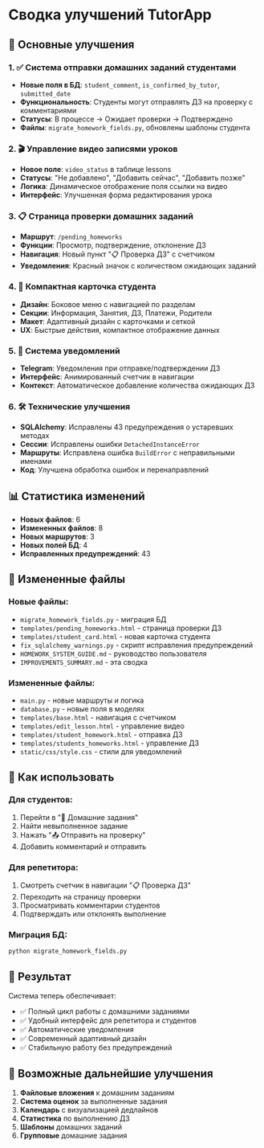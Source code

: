 # Сводка улучшений TutorApp

## 🎯 Основные улучшения

### 1. ✅ Система отправки домашних заданий студентами
- **Новые поля в БД**: `student_comment`, `is_confirmed_by_tutor`, `submitted_date`
- **Функциональность**: Студенты могут отправлять ДЗ на проверку с комментариями
- **Статусы**: В процессе → Ожидает проверки → Подтверждено
- **Файлы**: `migrate_homework_fields.py`, обновлены шаблоны студента

### 2. 🎬 Управление видео записями уроков
- **Новое поле**: `video_status` в таблице lessons
- **Статусы**: "Не добавлено", "Добавить сейчас", "Добавить позже"
- **Логика**: Динамическое отображение поля ссылки на видео
- **Интерфейс**: Улучшенная форма редактирования урока

### 3. 📋 Страница проверки домашних заданий
- **Маршрут**: `/pending_homeworks`
- **Функции**: Просмотр, подтверждение, отклонение ДЗ
- **Навигация**: Новый пункт "📋 Проверка ДЗ" с счетчиком
- **Уведомления**: Красный значок с количеством ожидающих заданий

### 4. 🎨 Компактная карточка студента
- **Дизайн**: Боковое меню с навигацией по разделам
- **Секции**: Информация, Занятия, ДЗ, Платежи, Родители
- **Макет**: Адаптивный дизайн с карточками и сеткой
- **UX**: Быстрые действия, компактное отображение данных

### 5. 🔔 Система уведомлений
- **Telegram**: Уведомления при отправке/подтверждении ДЗ
- **Интерфейс**: Анимированный счетчик в навигации
- **Контекст**: Автоматическое добавление количества ожидающих ДЗ

### 6. 🛠️ Технические улучшения
- **SQLAlchemy**: Исправлены 43 предупреждения о устаревших методах
- **Сессии**: Исправлены ошибки `DetachedInstanceError`
- **Маршруты**: Исправлена ошибка `BuildError` с неправильными именами
- **Код**: Улучшена обработка ошибок и перенаправлений

## 📊 Статистика изменений

- **Новых файлов**: 6
- **Измененных файлов**: 8
- **Новых маршрутов**: 3
- **Новых полей БД**: 4
- **Исправленных предупреждений**: 43

## 📁 Измененные файлы

### Новые файлы:
- `migrate_homework_fields.py` - миграция БД
- `templates/pending_homeworks.html` - страница проверки ДЗ
- `templates/student_card.html` - новая карточка студента
- `fix_sqlalchemy_warnings.py` - скрипт исправления предупреждений
- `HOMEWORK_SYSTEM_GUIDE.md` - руководство пользователя
- `IMPROVEMENTS_SUMMARY.md` - эта сводка

### Измененные файлы:
- `main.py` - новые маршруты и логика
- `database.py` - новые поля в моделях
- `templates/base.html` - навигация с счетчиком
- `templates/edit_lesson.html` - управление видео
- `templates/student_homework.html` - отправка ДЗ
- `templates/students_homeworks.html` - управление ДЗ
- `static/css/style.css` - стили для уведомлений

## 🚀 Как использовать

### Для студентов:
1. Перейти в "📝 Домашние задания"
2. Найти невыполненное задание
3. Нажать "📤 Отправить на проверку"
4. Добавить комментарий и отправить

### Для репетитора:
1. Смотреть счетчик в навигации "📋 Проверка ДЗ"
2. Переходить на страницу проверки
3. Просматривать комментарии студентов
4. Подтверждать или отклонять выполнение

### Миграция БД:
```bash
python migrate_homework_fields.py
```

## 🎯 Результат

Система теперь обеспечивает:
- ✅ Полный цикл работы с домашними заданиями
- ✅ Удобный интерфейс для репетитора и студентов
- ✅ Автоматические уведомления
- ✅ Современный адаптивный дизайн
- ✅ Стабильную работу без предупреждений

## 🔮 Возможные дальнейшие улучшения

1. **Файловые вложения** к домашним заданиям
2. **Система оценок** за выполненные задания
3. **Календарь** с визуализацией дедлайнов
4. **Статистика** по выполнению ДЗ
5. **Шаблоны** домашних заданий
6. **Групповые** домашние задания